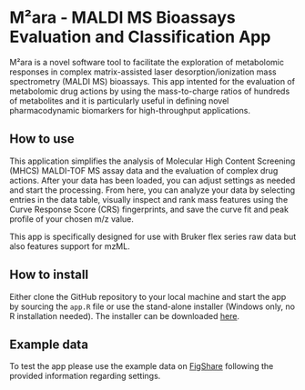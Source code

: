 # M²ara - MALDI MS Bioassays Evaluation and Classification App

M²ara is a novel software tool to facilitate the exploration of metabolomic responses in complex matrix-assisted laser desorption/ionization mass spectrometry (MALDI MS) bioassays. This app intented for the evaluation of metabolomic drug actions by using the mass-to-charge ratios of hundreds of metabolites and it is particularly useful in defining novel pharmacodynamic biomarkers for high-throughput applications.

## How to use

This application simplifies the analysis of Molecular High Content Screening (MHCS) MALDI-TOF MS assay data and the evaluation of complex drug actions. After your data has been loaded, you can adjust settings as needed and start the processing. From here, you can analyze your data by selecting entries in the data table, visually inspect and rank mass features using the Curve Response Score (CRS) fingerprints, and save the curve fit and peak profile of your chosen m/z value. 

This app is specifically designed for use with Bruker flex series raw data but also features support for mzML.

## How to install 

Either clone the GitHub repository to your local machine and start the app by sourcing the `app.R` file or use the stand-alone installer (Windows only, no R installation needed).
The installer can be downloaded [here](https://github.com/CeMOS-Mannheim/M2ara/releases/download/1.0/MALDIcellassay_1.0.exe).

## Example data

To test the app please use the example data on [FigShare](https://dx.doi.org/10.6084/m9.figshare.25736541) following the provided information regarding settings. 
